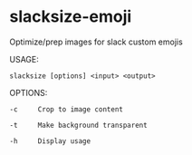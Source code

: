 # slacksize-emoji
Optimize/prep images for slack custom emojis

USAGE:

	slacksize [options] <input> <output>

OPTIONS:

	-c     Crop to image content
	
	-t     Make background transparent
	
	-h     Display usage
